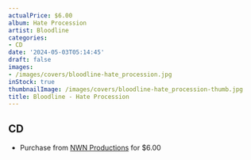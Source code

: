 ```yaml
---
actualPrice: $6.00
album: Hate Procession
artist: Bloodline
categories:
- CD
date: '2024-05-03T05:14:45'
draft: false
images:
- /images/covers/bloodline-hate_procession.jpg
inStock: true
thumbnailImage: /images/covers/bloodline-hate_procession-thumb.jpg
title: Bloodline - Hate Procession
---
```


## CD
* Purchase from [NWN Productions](http://shop.nwnprod.com/index.php?route=product/product&path=93&product_id=2015&sort=pd.name&order=ASC) for $6.00
